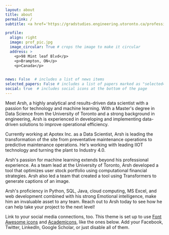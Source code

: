 ```yaml
---
layout: about
title: about
permalink: /
subtitle: <a href='https://gradstudies.engineering.utoronto.ca/professional-degrees/emphasis-in-analytics/'>M.Eng in Data Science and P.Eng</a>. What we think, we become .

profile:
  align: right
  image: prof_pic.jpg
  image_circular: True # crops the image to make it circular
  address: >
    <p>98 Mint leaf Blvd</p>
    <p>Brampton, ON</p>
    <p>Canada</p>
   

news: False  # includes a list of news items
selected_papers: False # includes a list of papers marked as "selected={true}"
social: true  # includes social icons at the bottom of the page
---
```


Meet Arsh, a highly analytical and results-driven data scientist with a passion for technology and machine learning. With a Master's degree in Data Science from the University of Toronto and a strong background in engineering, Arsh is experienced in developing and implementing data-driven solutions to improve operational efficiency.

Currently working at Apotex Inc. as a Data Scientist, Arsh is leading the transformation of the site from preventative maintenance operations to predictive maintenance operations. He's working with leading IIOT technology and turning the plant to Industry 4.0. 

Arsh's passion for machine learning extends beyond his professional experience. As a team lead at the University of Toronto, Arsh developed a tool that optimizes user stock portfolio using computational financial strategies. Arsh also led a team that created a tool using Transformers to generate captions of an image.

Arsh's proficiency in Python, SQL, Java, cloud computing, MS Excel, and web development combined with his strong Emotional intelligence, make him an invaluable asset to any team. Reach out to Arsh today to see how he can help take your project to the next level!

Link to your social media connections, too. This theme is set up to use [Font Awesome icons](http://fortawesome.github.io/Font-Awesome/) and [Academicons](https://jpswalsh.github.io/academicons/), like the ones below. Add your Facebook, Twitter, LinkedIn, Google Scholar, or just disable all of them.
